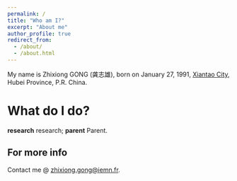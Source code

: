 ```yaml
---
permalink: /
title: "Who am I?"
excerpt: "About me"
author_profile: true
redirect_from: 
  - /about/
  - /about.html
---
```


My name is Zhixiong GONG (龚志雄), born on January 27, 1991, [Xiantao City](https://zh.wikipedia.org/wiki/%E4%BB%99%E6%A1%83%E5%B8%82), Hubei Province, P.R. China.

What do I do?
======
**research**
research;
**parent**
Parent.

For more info
------
Contact me @ <u>zhixiong.gong@iemn.fr</u>.
